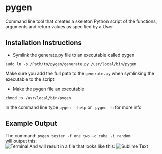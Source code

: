pygen
============================

Command line tool that creates a skeleton Python script of the functions, arguments and return values as specified by a User

## Installation Instructions

* Symlink the generate.py file to an executable called pygen

``` console
sudo ln -s /Path/to/pygen/generate.py /usr/local/bin/pygen
```
Make sure you add the full path to the ``` generate.py ``` when symlinking the executable to the script

* Make the pygen file an executable

``` console
chmod +x /usr/local/bin/pygen
```

In the command line type ``` pygen --help ``` or ``` pygen -h``` for more info

## Example Output

The command: ``` pygen tester -f one two -c cube -i random ```  
will output this:  
![Terminal](https://raw.github.com/cjrieck/pygen/master/img/terminal.png)
And will result in a file that looks like this:
![Sublime Text](https://raw.github.com/cjrieck/pygen/master/img/sublime.png)